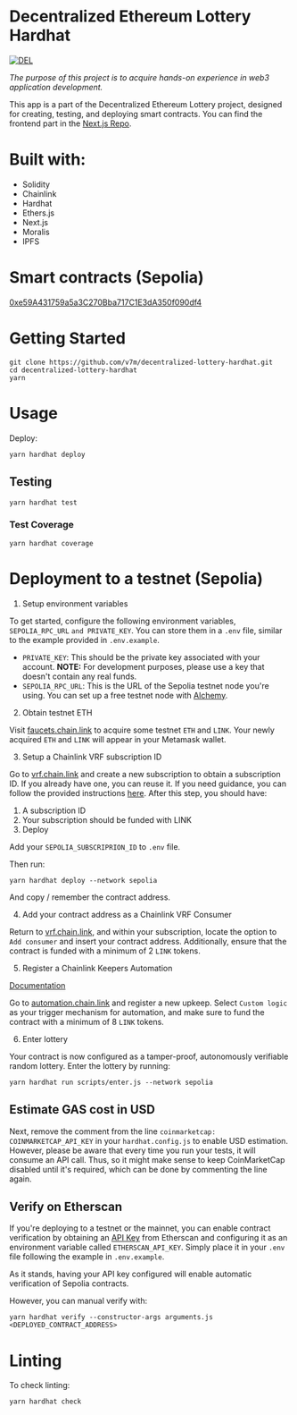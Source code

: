# Decentralized Ethereum Lottery Hardhat

[![DEL](https://circleci.com/gh/v7m/decentralized-lottery-hardhat.svg?style=shield)](https://app.circleci.com/pipelines/github/v7m/decentralized-lottery-hardhat)

*The purpose of this project is to acquire hands-on experience in web3 application development.*

This app is a part of the Decentralized Ethereum Lottery project, designed for creating, testing, and deploying smart contracts. You can find the frontend part in the [Next.js Repo](https://github.com/v7m/decentralized-lottery-nextjs).

# Built with:
- Solidity
- Chainlink
- Hardhat
- Ethers.js
- Next.js
- Moralis
- IPFS

# Smart contracts (Sepolia)
[0xe59A431759a5a3C270Bba717C1E3dA350f090df4](https://sepolia.etherscan.io/address/0xe59A431759a5a3C270Bba717C1E3dA350f090df4)

# Getting Started

```
git clone https://github.com/v7m/decentralized-lottery-hardhat.git
cd decentralized-lottery-hardhat
yarn
```

# Usage

Deploy:

```
yarn hardhat deploy
```

## Testing

```
yarn hardhat test
```

### Test Coverage

```
yarn hardhat coverage
```

# Deployment to a testnet (Sepolia)

1. Setup environment variables

To get started, configure the following environment variables, `SEPOLIA_RPC_URL` `and PRIVATE_KEY`. You can store them in a `.env` file, similar to the example provided in `.env.example`.

- `PRIVATE_KEY`: This should be the private key associated with your account. **NOTE:** For development purposes, please use a key that doesn't contain any real funds.
- `SEPOLIA_RPC_URL`: This is the URL of the Sepolia testnet node you're using. You can set up a free testnet node with [Alchemy](https://alchemy.com/?a=673c802981).

2. Obtain testnet ETH

Visit [faucets.chain.link](https://faucets.chain.link/) to acquire some testnet `ETH` and `LINK`. Your newly acquired `ETH` and `LINK` will appear in your Metamask wallet.

3. Setup a Chainlink VRF subscription ID

Go to [vrf.chain.link](https://vrf.chain.link/) and create a new subscription to obtain a subscription ID. If you already have one, you can reuse it. If you need guidance, you can follow the provided instructions [here](https://docs.chain.link/vrf/v2/subscription/examples/get-a-random-number). After this step, you should have:

1. A subscription ID
2. Your subscription should be funded with LINK
3. Deploy

Add your `SEPOLIA_SUBSCRIPRION_ID` to `.env` file.

Then run:
```
yarn hardhat deploy --network sepolia
```

And copy / remember the contract address.

4. Add your contract address as a Chainlink VRF Consumer

Return to [vrf.chain.link](https://vrf.chain.link), and within your subscription, locate the option to `Add consumer` and insert your contract address. Additionally, ensure that the contract is funded with a minimum of 2 `LINK` tokens.

5. Register a Chainlink Keepers Automation

[Documentation](https://docs.chain.link/chainlink-automation/guides/compatible-contracts)

Go to [automation.chain.link](https://automation.chain.link/new) and register a new upkeep. Select `Custom logic` as your trigger mechanism for automation, and make sure to fund the contract with a minimum of 8 `LINK` tokens.

6. Enter lottery

Your contract is now configured as a tamper-proof, autonomously verifiable random lottery. Enter the lottery by running:

```
yarn hardhat run scripts/enter.js --network sepolia
```

## Estimate GAS cost in USD

Next, remove the comment from the line `coinmarketcap: COINMARKETCAP_API_KEY` in your `hardhat.config.js` to enable USD estimation. However, please be aware that every time you run your tests, it will consume an API call. Thus, so it might make sense to keep CoinMarketCap disabled until it's required, which can be done by commenting the line again.

## Verify on Etherscan

If you're deploying to a testnet or the mainnet, you can enable contract verification by obtaining an [API Key](https://etherscan.io/myapikey) from Etherscan and configuring it as an environment variable called `ETHERSCAN_API_KEY`. Simply place it in your `.env` file following the example in `.env.example`.

As it stands, having your API key configured will enable automatic verification of Sepolia contracts.

However, you can manual verify with:

```
yarn hardhat verify --constructor-args arguments.js <DEPLOYED_CONTRACT_ADDRESS>
```

# Linting

To check linting:
```
yarn hardhat check
```
